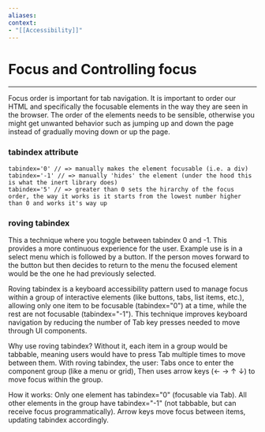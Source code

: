 ```yaml
---
aliases:
context:
- "[[Accessibility]]"
---
```


# Focus and Controlling focus

---
Focus order is important for tab navigation. It is important to order our HTML and specifically the focusable elements in the way they are seen in the browser.
The order of the elements needs to be sensible, otherwise you might get unwanted behavior such as jumping up and down the page instead of gradually moving down or up the page.

### tabindex attribute
```
tabindex='0' // => manually makes the element focusable (i.e. a div)
tabindex='-1' // => manually 'hides' the element (under the hood this is what the inert library does)
tabindex='5' // => greater than 0 sets the hirarchy of the focus order, the way it works is it starts from the lowest number higher than 0 and works it's way up
```

### roving tabindex
This a technique where you toggle between tabindex 0 and -1. This provides a more continuous experience for the user.
Example use is in a select menu which is followed by a button. If the person moves forward to the button but then decides to return to the menu the focused element would be the one he had previously selected.

Roving tabindex is a keyboard accessibility pattern used to manage focus within a group of interactive elements (like buttons, tabs, list items, etc.), allowing only one item to be focusable (tabindex="0") at a time, while the rest are not focusable (tabindex="-1"). This technique improves keyboard navigation by reducing the number of Tab key presses needed to move through UI components.

Why use roving tabindex?
Without it, each item in a group would be tabbable, meaning users would have to press Tab multiple times to move between them. With roving tabindex, the user:
Tabs once to enter the component group (like a menu or grid),
Then uses arrow keys (← → ↑ ↓) to move focus within the group.

How it works:
Only one element has tabindex="0" (focusable via Tab).
All other elements in the group have tabindex="-1" (not tabbable, but can receive focus programmatically).
Arrow keys move focus between items, updating tabindex accordingly.
